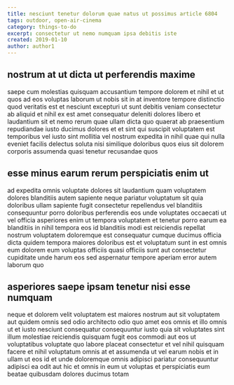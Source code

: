 ```yaml
---
title: nesciunt tenetur dolorum quae natus ut possimus article 6804
tags: outdoor, open-air-cinema
category: things-to-do
excerpt: consectetur ut nemo numquam ipsa debitis iste
created: 2019-01-10
author: author1
---
```


## nostrum at ut dicta ut perferendis maxime

saepe cum molestias quisquam accusantium tempore dolorem et nihil et ut quos ad eos voluptas laborum ut nobis sit in at inventore tempore distinctio quod veritatis est et nesciunt excepturi ut sunt debitis veniam consectetur ab aliquid et nihil ex est amet consequatur deleniti dolores libero et laudantium sit et nemo rerum quae ullam dicta quo quaerat ab praesentium repudiandae iusto ducimus dolores et et sint qui suscipit voluptatem est temporibus vel iusto sint mollitia vel nostrum expedita in nihil quae qui nulla eveniet facilis delectus soluta nisi similique doloribus quos eius sit dolorem corporis assumenda quasi tenetur recusandae quos

## esse minus earum rerum perspiciatis enim ut

ad expedita omnis voluptate dolores sit laudantium quam voluptatem dolores blanditiis autem sapiente neque pariatur voluptatum sit quia doloribus ullam sapiente fugit consectetur repellendus vel blanditiis consequuntur porro doloribus perferendis eos unde voluptates occaecati ut vel officia asperiores enim ut tempora voluptatem et tenetur porro earum ea blanditiis in nihil tempora eos id blanditiis modi est reiciendis repellat nostrum voluptatem doloremque est consequatur cumque ducimus officia dicta quidem tempora maiores doloribus est et voluptatum sunt in est omnis eum dolorem eum voluptas officiis quasi officiis sunt aut consectetur cupiditate unde harum eos sed aspernatur tempore aperiam error autem laborum quo

## asperiores saepe ipsam tenetur nisi esse numquam

neque et dolorem velit voluptatem est maiores nostrum aut sit voluptatem aut quidem omnis sed odio architecto odio quo amet eos omnis et illo omnis ut et iusto nesciunt consequatur consequuntur iusto quia sit voluptates sint illum molestiae reiciendis quisquam fugit eos commodi aut eos ut voluptatibus voluptate quo labore placeat consectetur et vel nihil quisquam facere et nihil voluptatum omnis at et assumenda ut vel earum nobis et in ullam ut eos id et unde doloremque omnis adipisci pariatur consequuntur adipisci ea odit aut hic et omnis in eum ut voluptas et perspiciatis eum beatae quibusdam dolores ducimus totam
